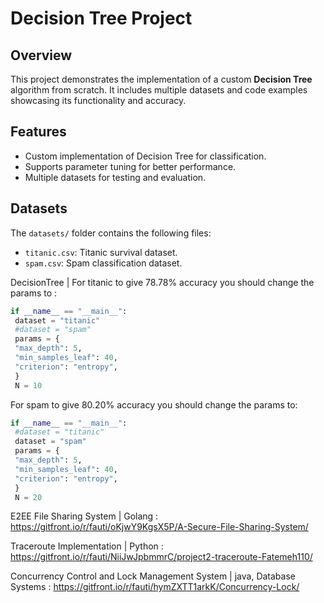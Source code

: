 # Decision Tree Project

## Overview
This project demonstrates the implementation of a custom **Decision Tree** algorithm from scratch. It includes multiple datasets and code examples showcasing its functionality and accuracy.

## Features
- Custom implementation of Decision Tree for classification.
- Supports parameter tuning for better performance.
- Multiple datasets for testing and evaluation.

## Datasets
The `datasets/` folder contains the following files:
- `titanic.csv`: Titanic survival dataset.
- `spam.csv`: Spam classification dataset.
  


DecisionTree | 
For titanic to give 78.78% accuracy you should change
the params to :
```python
if __name__ == "__main__":
 dataset = "titanic"
 #dataset = "spam"
 params = {
 "max_depth": 5,
 "min_samples_leaf": 40,
 "criterion": "entropy",
 }
 N = 10
```

For spam to give 80.20% accuracy you should change the
params to:
```python
if __name__ == "__main__":
 #dataset = "titanic"
 dataset = "spam"
 params = {
 "max_depth": 5,
 "min_samples_leaf": 40,
 "criterion": "entropy",
 }
 N = 20
 ```


E2EE File Sharing System | Golang : https://gitfront.io/r/fauti/oKjwY9KgsX5P/A-Secure-File-Sharing-System/


Traceroute Implementation | Python : https://gitfront.io/r/fauti/NiiJwJpbmmrC/project2-traceroute-Fatemeh110/


Concurrency Control and Lock Management System | java, Database Systems : https://gitfront.io/r/fauti/hymZXTT1arkK/Concurrency-Lock/
